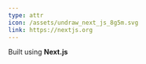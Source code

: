 ```yaml
---
type: attr
icon: /assets/undraw_next_js_8g5m.svg
link: https://nextjs.org
---
```

Built using **Next.js**